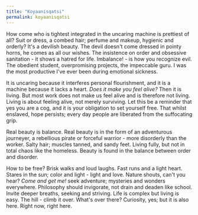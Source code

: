 ```yaml
---
title: "Koyaanisqatsi"
permalink: koyaanisqatsi
---
```


How come who is tightest integrated in the uncaring machine is prettiest of all? Suit or dress, a combed hair; perfume and makeup, hygienic and orderly? It's a devilish beauty. The devil doesn't come dressed in pointy horns, he comes as all our wishes. The insistence on order and obsessive sanitation - it shows a hatred for life. Imbalance! - is how you recognize evil. The obedient student, overpromising projects, the impeccable guru. I was the most productive I've ever been during emotional sickness.

It is uncaring because it interferes personal flourishment, and it is a machine because it lacks a heart. *Does it make you feel alive?* Then it is living. But most work does not make us feel alive and is therefore not living. Living is about feeling alive, not merely surviving. Let this be a reminder that yes you are a cog, and it is your obligation to set yourself free. That whilst enslaved, hope persists; every day people are liberated from the suffocating grip.

Real beauty is balance. Real beauty is in the form of an adventurous journeyer, a rebellious pirate or forceful warrior - more disorderly than the worker. Salty hair; muscles tanned, and sandy feet. Living fully, but not in total chaos like the homeless. Beauty is found in the balance between order and disorder.

How to be free? Brisk walks and loud laughs. Fast runs and a light heart. Stares in the sun; color and light - light and love. Nature shouts, can't you hear? *Come and get me!* seek adventure; mysteries and wonders everywhere. Philosophy should invigorate, not drain and deaden like school. Invite deeper breaths, seeking and striving. Life is complex but living is easy. The hill - climb it over. What's over there? Curiosity, yes; but it is also here. Right now, right here.
